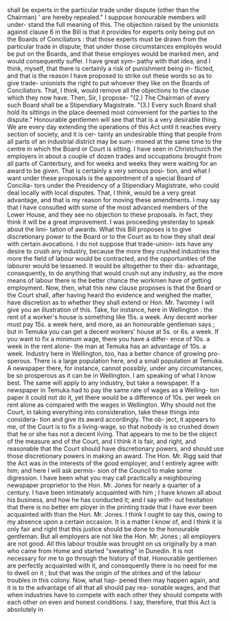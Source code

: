 shall be experts in the particular trade under dispute (other than the Chairman) ' are hereby repealed." I suppose honourable members will under- stand the full meaning of this. The objection raised by the unionists against clause 6 in the Bill is that it provides for experts only being put on the Boards of Conciliators : that those experts must be drawn from the particular trade in dispute; that under those circumstances employés would be put on the Boards, and that these employes would be marked men, and would consequently suffer. I have great sym- pathy with that idea, and I think, myself, that there is certainly a risk of punishment being in- flicted, and that is the reason I have proposed to strike out these words so as to give trade- unionists the right to put whoever they like on the Boards of Conciliators. That, I think, would remove all the objections to the clause which they now have. Then, Sir, I propose- "(2.) The Chairman of every such Board shall be a Stipendiary Magistrate. "(3.) Every such Board shall hold its sittings in the place deemed most convenient for the parties to the dispute." Honourable gentlemen will see that that is a very desirable thing. We are every day extending the operations of this Act until it reaches every section of society, and it is cer- tainly an undesirable thing that people from all parts of an industrial district may be sum- moned at the same time to the centre in which the Board or Court is sitting. I have seen in Christchurch the employers in about a couple of dozen trades and occupations brought from all parts of Canterbury, and for weeks and weeks they were waiting for an award to be given. That is certainly a very serious posi- tion, and what I want under these proposals is the appointment of a special Board of Concilia- tors under the Presidency of a Stipendiary Magistrate, who could deal locally with local disputes. That, I think, would be a very great advantage, and that is my reason for moving these amendments. I may say that I have consulted with some of the most advanced members of the Lower House, and they see no objection to these proposals. In fact, they think it will be a great improvement. I was proceeding yesterday to speak about the limi- tation of awards. What this Bill proposes is to give discretionary power to the Board or to the Court as to how they shall deal with certain avocations. I do not suppose that trade-union- ists have any desire to crush any industry, because the more they crushed industries the more the field of labour would be contracted, and the opportunities of the labourer would be lessened. It would be altogether to their dis- advantage, consequently, to do anything that would crush out any industry, as the more means of labour there is the better chance the workmen have of getting employment. Now, then, what this new clause proposes is that the Board or the Court shall, after having heard tho evidence and weighed the matter, have discretion as to whether they shall extend or Hon. Mr. Twomey I will give you an illustration of this. Take, for instance, here in Wellington : the rent of a worker's house is something like 15s. a week. Any decent worker must pay 15s. a week here, and more, as an honourable gentleman says ; but in Temuka you can get a decent workers' house at 5s. or 6s. a week. If you want to fix a minimum wage, there you have a differ- ence of 10s. a week in the rent alone- the man at Temuka has an advantage of 10s. a week. Industry here in Wellington, too, has a better chance of growing pro- sperous. There is a large population here, and a small population at Temuka. A newspaper there, for instance, cannot possibly, under any circumstances, be so prosperous as it can be in Wellington. I am speaking of what I know best. The same will apply to any industry, but take a newspaper. If a newspaper in Temuka had to pay the same rate of wages as a Welling- ton paper it could not do it, yet there would be a difference of 10s. per week on rent alone as compared with the wages in Wellington. Why should not the Court, in taking everything into consideration, take these things into considera- tion and give its award accordingly. The ob- ject, it appears to me, of the Court is to fix a living-wage, so that nobody is so crushed down that he or she has not a decent living. That appears to me to be the object of the measure and of the Court, and I think it is fair, and right, and reasonable that the Court should have discretionary powers, and should use those discretionary powers in making an award. The Hon. Mr. Rigg said that the Act was in the interests of the good employer, and I entirely agree with him; and here I will ask permis- sion of the Council to make some digression. I have been what you may call practically a neighbouring newspaper proprietor to the Hon. Mr. Jones for nearly a quarter of a century. I have been intimately acquainted with him ; I have known all about his business, and how he has conducted it; and I say with- out hesitation that there is no better em ployer in the printing trade that I have ever been acquainted with than the Hon. Mr. Jones. I think I ought to say this, owing to my absence upon a certain occasion. It is a matter I know of, and I think it is only fair and right that this justice should be done to the honourable gentleman. But all employers are not like the Hon. Mr. Jones ; all employers are not good. All this labour trouble was brought on us originally by a man who came from Home and started "sweating" in Dunedin. It is not necessary for me to go through the history of that. Honourable gentlemen are perfectly acquainted with it, and consequently there is no need for me to dwell on it ; but that was the origin of the strikes and of the labour troubles in this colony. Now, what hap- pened then may happen again, and it is to the advantage of all that all should pay rea- sonable wages, and that when industries have to compete with each other they should compete with each other on even and honest conditions. I say, therefore, that this Act is absolutely in 